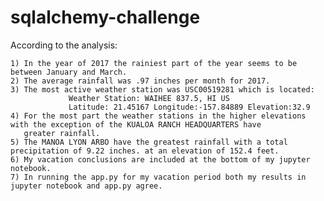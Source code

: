 # sqlalchemy-challenge


According to the analysis:

    1) In the year of 2017 the rainiest part of the year seems to be between January and March.
    2) The average rainfall was .97 inches per month for 2017.
    3) The most active weather station was USC00519281 which is located:
                 Weather Station: WAIHEE 837.5, HI US
                 Latitude: 21.45167 Longitude:-157.84889 Elevation:32.9
    4) For the most part the weather stations in the higher elevations with the exception of the KUALOA RANCH HEADQUARTERS have
       greater rainfall.
    5) The MANOA LYON ARBO have the greatest rainfall with a total precipitation of 9.22 inches. at an elevation of 152.4 feet.
    6) My vacation conclusions are included at the bottom of my jupyter notebook.
    7) In running the app.py for my vacation period both my results in jupyter notebook and app.py agree.